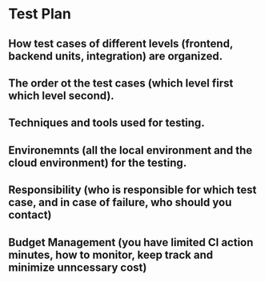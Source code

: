 # Test Plan

## How test cases of different levels (frontend, backend units, integration) are organized.

## The order ot the test cases (which level first which level second).

## Techniques and tools used for testing.

## Environemnts (all the local environment and the cloud environment) for the testing.

## Responsibility (who is responsible for which test case, and in case of failure, who should you contact)

## Budget Management (you have limited CI action minutes, how to monitor, keep track and minimize unncessary cost)